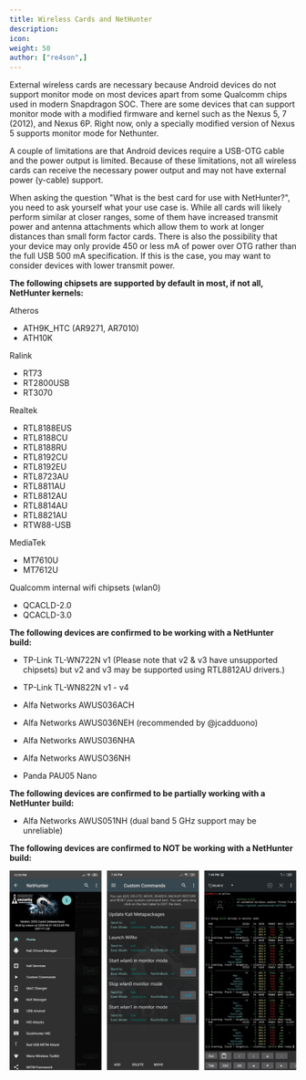 ```yaml
---
title: Wireless Cards and NetHunter
description:
icon:
weight: 50
author: ["re4son",]
---
```


External wireless cards are necessary because Android devices do not support monitor mode on most devices apart from some Qualcomm chips used in modern Snapdragon SOC. There are some devices that can support monitor mode with a modified firmware and kernel such as the Nexus 5, 7 (2012), and Nexus 6P. Right now, only a specially modified version of Nexus 5 supports monitor mode for Nethunter.

A couple of limitations are that Android devices require a USB-OTG cable and the power output is limited. Because of these limitations, not all wireless cards can receive the necessary power output and may not have external power (y-cable) support.

When asking the question "What is the best card for use with NetHunter?", you need to ask yourself what your use case is.
While all cards will likely perform similar at closer ranges, some of them have increased transmit power and antenna attachments which allow them to work at longer distances than small form factor cards.
There is also the possibility that your device may only provide 450 or less mA of power over OTG rather than the full USB 500 mA specification. If this is the case, you may want to consider devices with lower transmit power.

**The following chipsets are supported by default in most, if not all, NetHunter kernels:**

Atheros
- ATH9K_HTC (AR9271, AR7010)
- ATH10K

Ralink
- RT73
- RT2800USB
- RT3070

Realtek
- RTL8188EUS
- RTL8188CU
- RTL8188RU
- RTL8192CU
- RTL8192EU
- RTL8723AU
- RTL8811AU
- RTL8812AU
- RTL8814AU
- RTL8821AU
- RTW88-USB

MediaTek
- MT7610U
- MT7612U

Qualcomm internal wifi chipsets (wlan0)
- QCACLD-2.0
- QCACLD-3.0

**The following devices are confirmed to be working with a NetHunter build:**
- TP-Link TL-WN722N v1 (Please note that v2 & v3 have unsupported chipsets)
  but v2 and v3 may be supported using RTL8812AU drivers.)

- TP-Link TL-WN822N v1 - v4
- Alfa Networks AWUS036ACH
- Alfa Networks AWUS036NEH (recommended by @jcadduono)
- Alfa Networks AWUS036NHA
- Alfa Networks AWUSO36NH
- Panda PAU05 Nano

**The following devices are confirmed to be partially working with a NetHunter build:**
- Alfa Networks AWUS051NH (dual band 5 GHz support may be unreliable)

**The following devices are confirmed to NOT be working with a NetHunter build:**

![](nethunter-wlan0monitor.png)
